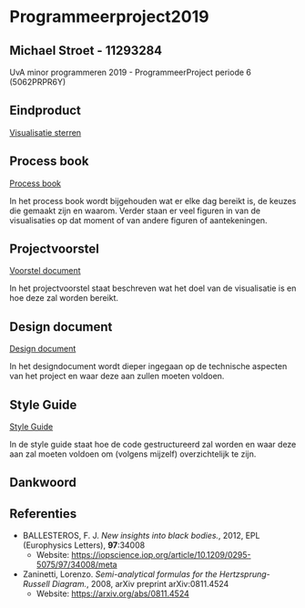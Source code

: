 # Programmeerproject2019
## Michael Stroet - 11293284
UvA minor programmeren 2019 - ProgrammeerProject periode 6 (5062PRPR6Y)

## Eindproduct
[Visualisatie sterren](https://michaelstroet.github.io/Programmeerproject2019/index.html)

## Process book
[Process book](PROCESS.md)

In het process book wordt bijgehouden wat er elke dag bereikt is, de keuzes die gemaakt zijn en waarom. Verder staan er veel figuren in van de visualisaties op dat moment of van andere figuren of aantekeningen.

## Projectvoorstel
[Voorstel document](PROPOSAL.md)

In het projectvoorstel staat beschreven wat het doel van de visualisatie is en hoe deze zal worden bereikt.

## Design document
[Design document](DESIGN.md)

In het designdocument wordt dieper ingegaan op de technische aspecten van het project en waar deze aan zullen moeten voldoen.

## Style Guide
[Style Guide](STYLE.md)

In de style guide staat hoe de code gestructureerd zal worden en waar deze aan zal moeten voldoen om (volgens mijzelf) overzichtelijk te zijn.

## Dankwoord

## Referenties
- BALLESTEROS, F. J. *New insights into black bodies.*, 2012, EPL (Europhysics Letters), **97**:34008
    - Website: https://iopscience.iop.org/article/10.1209/0295-5075/97/34008/meta
- Zaninetti, Lorenzo. *Semi-analytical formulas for the Hertzsprung-Russell Diagram.*, 2008, arXiv preprint arXiv:0811.4524
    - Website: https://arxiv.org/abs/0811.4524
